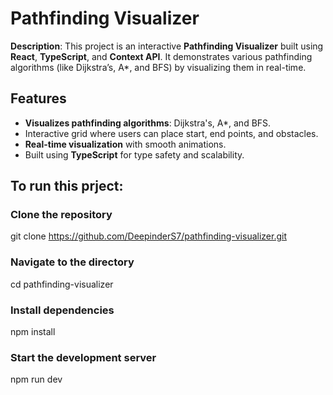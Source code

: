 # Pathfinding Visualizer

**Description**:
This project is an interactive **Pathfinding Visualizer** built using **React**, **TypeScript**, and **Context API**. It demonstrates various pathfinding algorithms (like Dijkstra’s, A\*, and BFS) by visualizing them in real-time.

## Features

- **Visualizes pathfinding algorithms**: Dijkstra's, A\*, and BFS.
- Interactive grid where users can place start, end points, and obstacles.
- **Real-time visualization** with smooth animations.
- Built using **TypeScript** for type safety and scalability.

## To run this prject:

### Clone the repository

git clone https://github.com/DeepinderS7/pathfinding-visualizer.git

### Navigate to the directory

cd pathfinding-visualizer

### Install dependencies

npm install

### Start the development server

npm run dev
